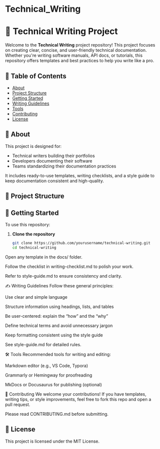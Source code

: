 # Technical_Writing
# 📘 Technical Writing Project

Welcome to the **Technical Writing** project repository! This project focuses on creating clear, concise, and user-friendly technical documentation. Whether you're writing software manuals, API docs, or tutorials, this repository offers templates and best practices to help you write like a pro.

## 📂 Table of Contents

- [About](#about)
- [Project Structure](#project-structure)
- [Getting Started](#getting-started)
- [Writing Guidelines](#writing-guidelines)
- [Tools](#tools)
- [Contributing](#contributing)
- [License](#license)

## 📖 About

This project is designed for:

- Technical writers building their portfolios
- Developers documenting their software
- Teams standardizing their documentation practices

It includes ready-to-use templates, writing checklists, and a style guide to keep documentation consistent and high-quality.

## 📁 Project Structure
## 🚀 Getting Started

To use this repository:

1. **Clone the repository**
   ```bash
   git clone https://github.com/yourusername/technical-writing.git
   cd technical-writing
Open any template in the docs/ folder.

Follow the checklist in writing-checklist.md to polish your work.

Refer to style-guide.md to ensure consistency and clarity.

✍️ Writing Guidelines
Follow these general principles:

Use clear and simple language

Structure information using headings, lists, and tables

Be user-centered: explain the “how” and the “why”

Define technical terms and avoid unnecessary jargon

Keep formatting consistent using the style guide

See style-guide.md for detailed rules.

🛠️ Tools
Recommended tools for writing and editing:

Markdown editor (e.g., VS Code, Typora)

Grammarly or Hemingway for proofreading

MkDocs or Docusaurus for publishing (optional)

🤝 Contributing
We welcome your contributions! If you have templates, writing tips, or style improvements, feel free to fork this repo and open a pull request.

Please read CONTRIBUTING.md before submitting.

## 📄 License
This project is licensed under the MIT License.


